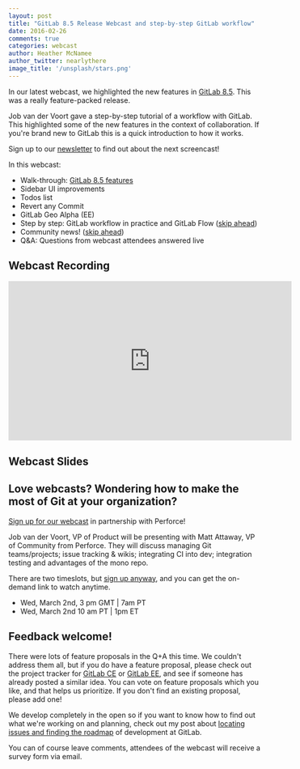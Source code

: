 ```yaml
---
layout: post
title: "GitLab 8.5 Release Webcast and step-by-step GitLab workflow"
date: 2016-02-26
comments: true
categories: webcast
author: Heather McNamee
author_twitter: nearlythere
image_title: '/unsplash/stars.png'
---
```


In our latest webcast, we highlighted the new features in [GitLab 8.5](https://about.gitlab.com/2016/02/22/gitlab-8-5-released/).
This was a really feature-packed release.

Job van der Voort gave a step-by-step tutorial of a workflow with GitLab.
This highlighted some of the new features in the context of collaboration.
If you're brand new to GitLab this is a quick introduction to how it works.

Sign up to our [newsletter](https://about.gitlab.com/contact/#newsletter)
to find out about the next screencast!

<!-- more -->

In this webcast:

- Walk-through: [GitLab 8.5 features](https://about.gitlab.com/2016/02/22/gitlab-8-5-released)
- Sidebar UI improvements
- Todos list
- Revert any Commit
- GitLab Geo Alpha (EE)
- Step by step: GitLab workflow in practice and GitLab Flow ([skip ahead](https://youtu.be/MGH7TdZA9Rg?t=1225))
- Community news! ([skip ahead](https://youtu.be/MGH7TdZA9Rg?t=2643))
- Q&A: Questions from webcast attendees answered live

## Webcast Recording

<iframe width="560" height="315" src="https://www.youtube.com/embed/MGH7TdZA9Rg" frameborder="0" allowfullscreen></iframe>

## Webcast Slides

<script async class="speakerdeck-embed" data-id="4e2cf464498d4e8cbd1def66de6d450c" data-ratio="1.77777777777778" src="//speakerdeck.com/assets/embed.js"></script>

## Love webcasts? Wondering how to make the most of Git at your organization?

[Sign up for our webcast](http://ow.ly/YMvsM) in partnership with Perforce!

Job van der Voort, VP of Product will be presenting with Matt Attaway, VP of
Community from Perforce. They will discuss managing Git teams/projects; issue tracking & wikis;
integrating CI into dev; integration testing and advantages of the mono repo.

There are two timeslots, but [sign up anyway](http://ow.ly/YMvsM), and you can get the on-demand link to watch anytime.

- Wed, March 2nd, 3 pm GMT | 7am PT
- Wed, March 2nd 10 am PT | 1pm ET

## Feedback welcome!

There were lots of feature proposals in the Q+A this time.
We couldn't address them all, but if you do have a feature proposal,
please check out the project tracker for
[GitLab CE](https://gitlab.com/gitlab-org/gitlab-ce/issues) or
[GitLab EE](https://gitlab.com/gitlab-org/gitlab-ee/issues), and see if someone
has already posted a similar idea.
You can vote on feature proposals which you like, and that helps us prioritize.
If you don't find an existing proposal, please add one!

We develop completely in the open so if you want to know how to find out what
we're working on and planning, check out my post about [locating issues and finding the roadmap](https://about.gitlab.com/2016/01/05/future-direction-gitlab/) of development at GitLab.

You can of course leave comments, attendees of the webcast will receive a survey form via email.
